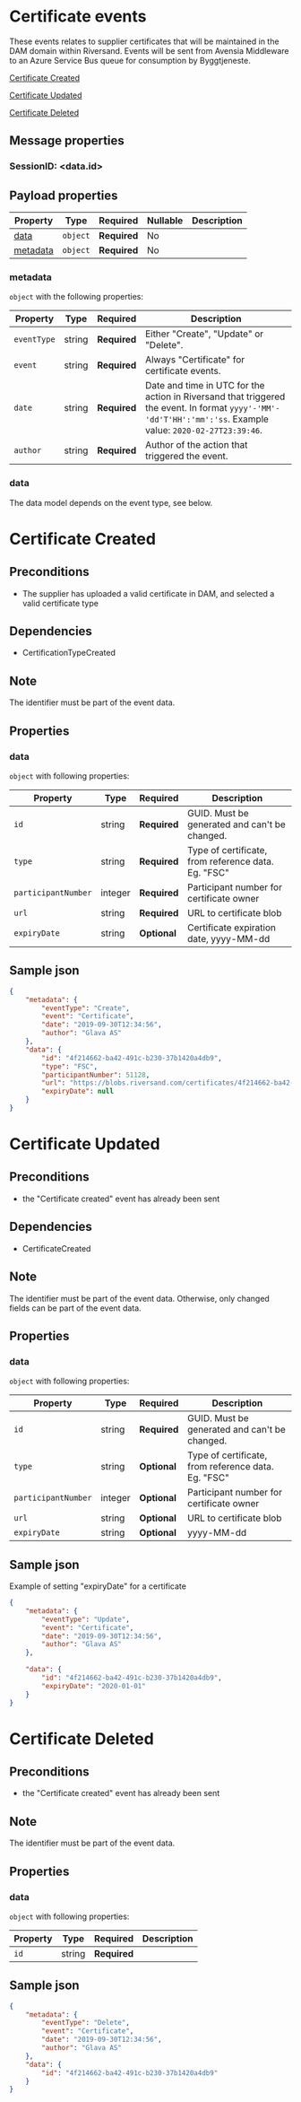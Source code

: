 # Certificate events

These events relates to supplier certificates that will be maintained in the DAM domain within Riversand. Events will be sent from Avensia Middleware to an Azure Service Bus queue for consumption by Byggtjeneste.

[Certificate Created](#Certificate-Created)

[Certificate Updated](#Certificate-Updated)

[Certificate Deleted](#Certificate-Deleted)

## Message properties

### SessionID: 	<data.id>

## Payload properties

| Property              | Type     | Required     | Nullable | Description                                |
| --------------------- | -------- | ------------ | -------- | ------------------------------------------ |
| [data](#data)         | `object` | **Required** | No       |         |
| [metadata](#metadata) | `object` | **Required** | No       |         |

### metadata

`object` with the following properties:

| Property          | Type    | Required     | Description |
| ------------------| ------- | ------------ | ------- |
| `eventType`       | string  | **Required** | Either "Create", "Update" or "Delete".
| `event`           | string  | **Required** | Always "Certificate" for certificate events.
| `date`            | string  | **Required** | Date and time in UTC for the action in Riversand that triggered the event. In format `yyyy'-'MM'-'dd'T'HH':'mm':'ss`. Example value: `2020-02-27T23:39:46`.
| `author`          | string  | **Required** | Author of the action that triggered the event.

### data
The data model depends on the event type, see below.


# Certificate Created 

## Preconditions
- The supplier has uploaded a valid certificate in DAM, and selected a valid certificate type

## Dependencies
- CertificationTypeCreated

## Note
The identifier must be part of the event data.

## Properties

### data

`object` with following properties:

| Property                    | Type    | Required     | Description |
| --------------------------- | ------- | ------------ | -------     |
| `id`                        | string  | **Required** |  GUID. Must be generated and can't be changed.
| `type`                      | string | **Required** | Type of certificate, from reference data. Eg. "FSC"
| `participantNumber`    | integer | **Required** | Participant number for certificate owner
| `url`                  	  | string  | **Required** | URL to certificate blob
| `expiryDate`                    | string  | **Optional** | Certificate expiration date, yyyy-MM-dd

## Sample json

```json
{
	"metadata": {
		"eventType": "Create",
		"event": "Certificate",
		"date": "2019-09-30T12:34:56",
		"author": "Glava AS"
	},	
	"data": {
		"id": "4f214662-ba42-491c-b230-37b1420a4db9",		
		"type": "FSC",
		"participantNumber": 51128,
		"url": "https://blobs.riversand.com/certificates/4f214662-ba42-491c-b230-37b1420a4db9",
		"expiryDate": null		
	}
}
```

# Certificate Updated 

## Preconditions
- the "Certificate created" event has already been sent

## Dependencies
- CertificateCreated

## Note
The identifier must be part of the event data. Otherwise, only changed fields can be part of the event data.

## Properties

### data

`object` with following properties:

| Property                    | Type    | Required     | Description |
| --------------------------- | ------- | ------------ | -------     |
| `id`                        | string  | **Required** |  GUID. Must be generated and can't be changed.
| `type`                      | string | **Optional** | Type of certificate, from reference data. Eg. "FSC"
| `participantNumber`    	  | integer | **Optional** | Participant number for certificate owner
| `url`                  	  | string  | **Optional** | URL to certificate blob
| `expiryDate`                    | string  | **Optional** | yyyy-MM-dd


## Sample json

Example of setting "expiryDate" for a certificate

```json
{
	"metadata": {
		"eventType": "Update",
		"event": "Certificate",
		"date": "2019-09-30T12:34:56",
		"author": "Glava AS"
	},
	
	"data": {
		"id": "4f214662-ba42-491c-b230-37b1420a4db9",		
		"expiryDate": "2020-01-01"
	}
}
```

# Certificate Deleted 

## Preconditions
- the "Certificate created" event has already been sent

## Note
The identifier must be part of the event data. 

## Properties

### data

`object` with following properties:

| Property                    | Type    | Required     | Description |
| --------------------------- | ------- | ------------ | -------     |
| `id`                        | string  | **Required** |  


## Sample json

```json
{
	"metadata": {
		"eventType": "Delete",
		"event": "Certificate",
		"date": "2019-09-30T12:34:56",
		"author": "Glava AS"
	},
	"data": {
		"id": "4f214662-ba42-491c-b230-37b1420a4db9"
	}
}
```